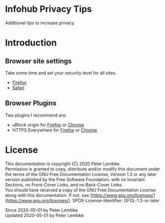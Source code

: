 # Infohub Privacy Tips

Additional tips to increase privacy.

# Introduction

## Browser site settings

Take some time and set your security level for all sites.

* [Firefox](https://support.mozilla.org/en-US/products/firefox/privacy-and-security)
* [Safari](https://support.apple.com/guide/safari/security-ibrw1074/mac)

## Browser Plugins

Two plugins I recommend are:

* uBlock origin for [Firefox](https://addons.mozilla.org/en-US/firefox/addon/ublock-origin/)
  or [Chrome](https://chrome.google.com/webstore/detail/ublock-origin/cjpalhdlnbpafiamejdnhcphjbkeiagm)
* HTTPS Everywhere for [Firefox](https://addons.mozilla.org/en-US/firefox/addon/https-everywhere/)
  or [Chrome](https://chrome.google.com/webstore/detail/https-everywhere/gcbommkclmclpchllfjekcdonpmejbdp)

# License

This documentation is copyright (C) 2020 Peter Lembke.  
Permission is granted to copy, distribute and/or modify this document under the terms of the GNU Free Documentation
License, Version 1.3 or any later version published by the Free Software Foundation; with no Invariant Sections, no
Front-Cover Links, and no Back-Cover Links.  
You should have received a copy of the GNU Free Documentation License along with this documentation. If not,
see [https://www.gnu.org/licenses/](https://www.gnu.org/licenses/). SPDX-License-Identifier: GFDL-1.3-or-later

Since 2020-05-01 by Peter Lembke  
Updated 2020-05-01 by Peter Lembke  
